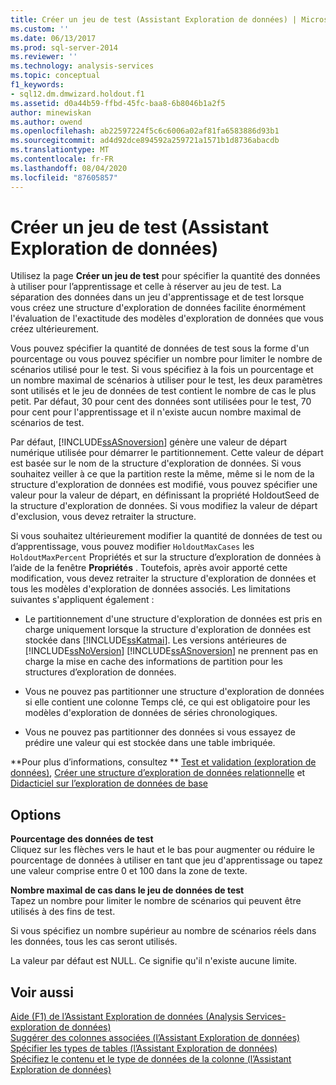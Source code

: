 ```yaml
---
title: Créer un jeu de test (Assistant Exploration de données) | Microsoft Docs
ms.custom: ''
ms.date: 06/13/2017
ms.prod: sql-server-2014
ms.reviewer: ''
ms.technology: analysis-services
ms.topic: conceptual
f1_keywords:
- sql12.dm.dmwizard.holdout.f1
ms.assetid: d0a44b59-ffbd-45fc-baa8-6b8046b1a2f5
author: minewiskan
ms.author: owend
ms.openlocfilehash: ab22597224f5c6c6006a02af81fa6583886d93b1
ms.sourcegitcommit: ad4d92dce894592a259721a1571b1d8736abacdb
ms.translationtype: MT
ms.contentlocale: fr-FR
ms.lasthandoff: 08/04/2020
ms.locfileid: "87605857"
---
```

# <a name="create-testing-set-data-mining-wizard"></a>Créer un jeu de test (Assistant Exploration de données)
  Utilisez la page **Créer un jeu de test** pour spécifier la quantité des données à utiliser pour l’apprentissage et celle à réserver au jeu de test. La séparation des données dans un jeu d'apprentissage et de test lorsque vous créez une structure d'exploration de données facilite énormément l'évaluation de l'exactitude des modèles d'exploration de données que vous créez ultérieurement.  
  
 Vous pouvez spécifier la quantité de données de test sous la forme d'un pourcentage ou vous pouvez spécifier un nombre pour limiter le nombre de scénarios utilisé pour le test. Si vous spécifiez à la fois un pourcentage et un nombre maximal de scénarios à utiliser pour le test, les deux paramètres sont utilisés et le jeu de données de test contient le nombre de cas le plus petit. Par défaut, 30 pour cent des données sont utilisées pour le test, 70 pour cent pour l'apprentissage et il n'existe aucun nombre maximal de scénarios de test.  
  
 Par défaut, [!INCLUDE[ssASnoversion](../includes/ssasnoversion-md.md)] génère une valeur de départ numérique utilisée pour démarrer le partitionnement. Cette valeur de départ est basée sur le nom de la structure d'exploration de données. Si vous souhaitez veiller à ce que la partition reste la même, même si le nom de la structure d'exploration de données est modifié, vous pouvez spécifier une valeur pour la valeur de départ, en définissant la propriété HoldoutSeed de la structure d'exploration de données. Si vous modifiez la valeur de départ d'exclusion, vous devez retraiter la structure.  
  
 Si vous souhaitez ultérieurement modifier la quantité de données de test ou d’apprentissage, vous pouvez modifier `HoldoutMaxCases` les `HoldoutMaxPercent` Propriétés et sur la structure d’exploration de données à l’aide de la fenêtre **Propriétés** . Toutefois, après avoir apporté cette modification, vous devez retraiter la structure d'exploration de données et tous les modèles d'exploration de données associés. Les limitations suivantes s'appliquent également :  
  
-   Le partitionnement d'une structure d'exploration de données est pris en charge uniquement lorsque la structure d'exploration de données est stockée dans [!INCLUDE[ssKatmai](../includes/sskatmai-md.md)]. Les versions antérieures de [!INCLUDE[ssNoVersion](../includes/ssnoversion-md.md)] [!INCLUDE[ssASnoversion](../includes/ssasnoversion-md.md)] ne prennent pas en charge la mise en cache des informations de partition pour les structures d’exploration de données.  
  
-   Vous ne pouvez pas partitionner une structure d'exploration de données si elle contient une colonne Temps clé, ce qui est obligatoire pour les modèles d'exploration de données de séries chronologiques.  
  
-   Vous ne pouvez pas partitionner des données si vous essayez de prédire une valeur qui est stockée dans une table imbriquée.  
  
 **Pour plus d’informations, consultez ** [Test et validation &#40;exploration de données&#41;](data-mining/testing-and-validation-data-mining.md), [Créer une structure d’exploration de données relationnelle](data-mining/create-a-relational-mining-structure.md) et [Didacticiel sur l’exploration de données de base](../../2014/tutorials/basic-data-mining-tutorial.md)  
  
## <a name="options"></a>Options  
 **Pourcentage des données de test**  
 Cliquez sur les flèches vers le haut et le bas pour augmenter ou réduire le pourcentage de données à utiliser en tant que jeu d'apprentissage ou tapez une valeur comprise entre 0 et 100 dans la zone de texte.  
  
 **Nombre maximal de cas dans le jeu de données de test**  
 Tapez un nombre pour limiter le nombre de scénarios qui peuvent être utilisés à des fins de test.  
  
 Si vous spécifiez un nombre supérieur au nombre de scénarios réels dans les données, tous les cas seront utilisés.  
  
 La valeur par défaut est NULL. Ce signifie qu'il n'existe aucune limite.  
  
## <a name="see-also"></a>Voir aussi  
 [Aide (F1) de l’Assistant Exploration de données &#40;Analysis Services-exploration de données&#41;](data-mining-wizard-f1-help-analysis-services-data-mining.md)   
 [Suggérer des colonnes associées &#40;l’Assistant Exploration de données&#41;](suggest-related-columns-data-mining-wizard.md)   
 [Spécifier les types de tables &#40;l’Assistant Exploration de données&#41;](specify-table-types-data-mining-wizard.md)   
 [Spécifiez le contenu et le type de données de la colonne &#40;l’Assistant Exploration de données&#41;](specify-the-column-s-content-and-data-type-data-mining-wizard.md)  
  
  
